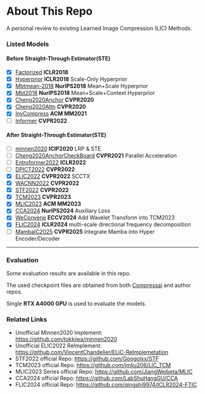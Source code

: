# About This Repo

A personal review to existing Learned Image Compression (LIC) Methods. 

### Listed Models

#### Before Straight-Through Estimator(STE)
- [x] [Factorized](http://arxiv.org/pdf/1802.01436) **ICLR2018**
- [x] [Hyperprior](http://arxiv.org/pdf/1802.01436) **ICLR2018** Scale-Only Hyperprior
- [x] [Mbtmean-2018](http://arxiv.org/pdf/1809.02736) **NurIPS2018** Mean+Scale Hyperprior
- [x] [Mbt2018](http://arxiv.org/pdf/1809.02736) **NurIPS2018** Mean+Scale+Context Hyperprior
- [x] [Cheng2020Anchor](http://arxiv.org/pdf/2001.01568) **CVPR2020**
- [x] [Cheng2020Attn](http://arxiv.org/pdf/2001.01568) **CVPR2020**
- [x] [InvCompress](https://dl.acm.org/doi/10.1145/3474085.3475213) **ACM MM2021**
- [ ] [Informer](https://openaccess.thecvf.com/content/CVPR2022/html/Kim_Joint_Global_and_Local_Hierarchical_Priors_for_Learned_Image_Compression_CVPR_2022_paper.html) **CVPR2022**

#### After Straight-Through Estimator(STE)
- [ ] [minnen2020](https://ieeexplore.ieee.org/document/9190935/) **ICIP2020** LRP & STE
- [ ] [Cheng2020AnchorCheckBoard](http://arxiv.org/pdf/2103.15306) **CVPR2021** Parallel Acceleration
- [ ] [Entroformer2022](http://arxiv.org/pdf/2202.05492) **ICLR2022**
- [ ] [DPICT2022](https://ieeexplore.ieee.org/document/9879330/) **CVPR2022**
- [x] [ELIC2022](http://arxiv.org/pdf/2203.10886) **CVPR2022** SCCTX 
- [x] [WACNN2022](https://ieeexplore.ieee.org/document/9878760/) **CVPR2022**
- [x] [STF2022](https://ieeexplore.ieee.org/document/9878760/) **CVPR2022**
- [x] [TCM2023](https://ieeexplore.ieee.org/document/10204195/) **CVPR2023**
- [x] [MLIC2023](https://dl.acm.org/doi/10.1145/3581783.3611694) **ACM MM2023**
- [x] [CCA2024](https://arxiv.org/pdf/2410.04847) **NurIPS2024** Auxiliary Loss
- [x] [WeConvene](http://arxiv.org/pdf/2407.09983) **ECCV2024** Add Wavelet Transform into TCM2023
- [x] [FLIC2024](http://arxiv.org/pdf/2501.13751) **ICLR2024** multi-scale directional frequency decomposition
- [ ] [MambaIC2025](https://arxiv.org/pdf/2503.12461) **CVPR2025** Integrate Mamba into Hyper Encoder/Decoder

---
### Evaluation
Some evaluation results are available in this repo.

The used checkpoint files are obtained from both [Compressai](https://github.com/InterDigitalInc/CompressAI) and author repos.

Single **RTX A4000 GPU** is used to evaluate the models.

### Related Links
* Unofficial Minnen2020 Implement: https://github.com/tokkiwa/minnen2020
* Unofficial ELIC2022 ReImplement: https://github.com/VincentChandelier/ELiC-ReImplemetation
* STF2022 official Repo: https://github.com/Googolxx/STF
* TCM2023 official Repo: https://github.com/jmliu206/LIC_TCM
* MLIC2023 Series official Repo: https://github.com/JiangWeibeta/MLIC
* CCA2024 official Repo: https://github.com/LabShuHangGU/CCA
* FLIC2024 official Repo: https://github.com/qingshi9974/ICLR2024-FTIC
